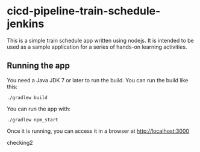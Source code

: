 # cicd-pipeline-train-schedule-jenkins

This is a simple train schedule app written using nodejs. It is intended to be used as a sample application for a series of hands-on learning activities.

## Running the app

You need a Java JDK 7 or later to run the build. You can run the build like this:

    ./gradlew build

You can run the app with:

    ./gradlew npm_start

Once it is running, you can access it in a browser at [http://localhost:3000](http://localhost:3000)

checking2
